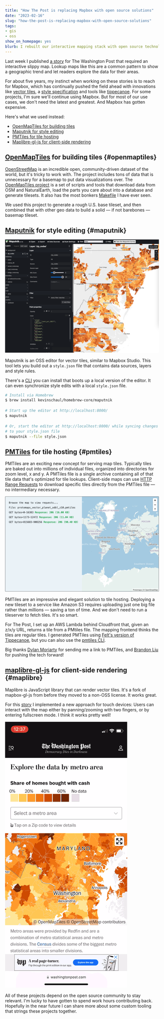 ```yaml
---
title: "How The Post is replacing Mapbox with open source solutions"
date: "2023-02-16"
slug: "how-the-post-is-replacing-mapbox-with-open-source-solutions"
tags:
- gis
- oss
show_on_homepage: yes
blurb: I rebuilt our interactive mapping stack with open source technology
---
```


Last week I published [a story](https://www.washingtonpost.com/business/interactive/2023/all-cash-buyers-housing-market/) for The Washington Post that required an interactive slippy map. Lookup maps like this are a common pattern to show a geographic trend and let readers explore the data for their areas.

For about five years, my instinct when working on these stories is to reach for Mapbox, which has continually pushed the field ahead with innovations like [vector tiles](https://github.com/mapbox/vector-tile-spec), a [style specification](https://docs.mapbox.com/mapbox-gl-js/style-spec/) and tools like [tippecanoe](https://github.com/felt/tippecanoe). For some projects, I'm sure we'll continue using Mapbox. But for most of our use cases, we don't need the latest and greatest. And Mapbox has gotten expensive.

Here's what we used instead:

* [OpenMapTiles for building tiles](#openmaptiles)
* [Maputnik for style editing](#maputnik)
* [PMTiles for tile hosting](#pmtiles)
* [Maplibre-gl-js for client-side rendering](#maplibre)

## [OpenMapTiles](https://github.com/openmaptiles/openmaptiles) for building tiles {#openmaptiles}

[OpenStreetMap](https://www.openstreetmap.org/) is an incredible open, community-driven dataset of the world, but it's tricky to work with. The project includes tons of data that is unnecessary for a basemap to put data visualizations over. The [OpenMapTiles project](https://github.com/openmaptiles/openmaptiles) is a set of scripts and tools that download data from OSM and NaturalEarth, load the parts you care about into a database and generate tilesets. It also has the most bonkers [Makefile](https://github.com/openmaptiles/openmaptiles/blob/624cf7a8a30e5c9625da0194eafdcf88d9c104b4/Makefile) I have ever seen.

We used this project to generate a rough U.S. base tileset, and then combined that with other geo data to build a solid — if not barebones — basemap tileset.

## [Maputnik](https://github.com/maputnik/editor) for style editing {#maputnik}

![Screenshot of Maputnik editor, showing map layers and controls on the left, and a preview of the map on the right.](maputnik.png)

Maputnik is an OSS editor for vector tiles, similar to Mapbox Studio. This tool lets you build out a `style.json` file that contains data sources, layers and style rules.

There's a [CLI](https://github.com/maputnik/desktop) you can install that boots up a local version of the editor. It can even synchronize style edits with a local `style.json` file.

```bash
# Install via Homebrew
$ brew install kevinschaul/homebrew-core/maputnik

# Start up the editor at http://localhost:8000/
$ maputnik

# Or, start the editor at http://localhost:8000/ while syncing changes
# to your style.json file
$ maputnik --file style.json
```

## [PMTiles](https://protomaps.com/) for tile hosting {#pmtiles}

PMTiles are an exciting new concept for serving map tiles. Typically tiles are baked out into millions of individual files, organized into directories for zoom level, x and y. A PMTiles file is a single archive containing all of that tile data that's optimized for tile lookups. Client-side maps can use [HTTP Range Requests](https://developer.mozilla.org/en-US/docs/Web/HTTP/Range_requests) to download specific tiles directly from the PMTiles file — no intermediary necessary.

![A screenshot of the PMTiles website, showing that three tiles were loaded using HTTP Range Requests](pmtiles.png)

PMTiles are an impressive and elegant solution to tile hosting. Deploying a new tileset to a service like Amazon S3 requires uploading just one big file rather than millions — saving a ton of time. And we don't need to run a tileserver to fetch tiles. It's so smart.

For The Post, I set up an AWS Lambda behind Cloudfront that, given an z/x/y URL, returns a tile from a PMtiles file. The mapping frontend thinks the tiles are regular tiles. I generated PMTiles using [Felt's version of Tippecanoe](https://github.com/felt/tippecanoe), but you can also use the [pmtiles CLI](https://github.com/protomaps/go-pmtiles).

Big thanks [Dylan Moriarty](https://moriartynaps.org/) for sending me a link to PMTiles, and [Brandon Liu](https://twitter.com/bdon) for pushing the tech forward!


## [maplibre-gl-js](https://github.com/maplibre/maplibre-gl-js/) for client-side rendering {#maplibre}

Maplibre is JavaScript library that can render vector tiles. It's a fork of mapbox-gl-js from before they moved to a non-OSS license. It works great.

For this [story](https://www.washingtonpost.com/business/interactive/2023/all-cash-buyers-housing-market/) I implemented a new approach for touch devices: Users can interact with the map either by panning/zooming with two fingers, or by entering fullscreen mode. I think it works pretty well!

![A demo of the map in the all cash story, showing the user entering an exiting fullscreen mode](allcash-demo.gif)

All of these projects depend on the open source community to stay relevant. I'm lucky to have gotten to spend work hours contributing back. Hopefully in the near future I can share more about some custom tooling that strings these projects together.
